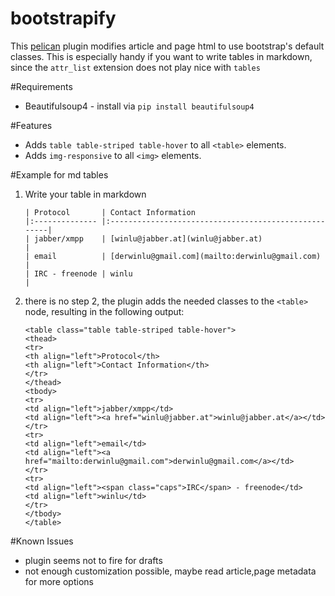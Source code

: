 bootstrapify
===================================

This [pelican](https://github.com/getpelican/pelican) plugin modifies article and page html to use bootstrap's default classes. This is especially handy if you want to write tables in markdown, since the `attr_list` extension does not play nice with `tables`

#Requirements
*   Beautifulsoup4 - install via `pip install beautifulsoup4`

#Features
*   Adds `table table-striped table-hover` to all `<table>` elements.
*   Adds `img-responsive` to all `<img>` elements.

#Example for md tables
1. Write your table in markdown
    
    ```
    | Protocol       | Contact Information
    |:-------------- |:-----------------------------------------------------|
    | jabber/xmpp    | [winlu@jabber.at](winlu@jabber.at)                   |
    | email          | [derwinlu@gmail.com](mailto:derwinlu@gmail.com)      |
    | IRC - freenode | winlu                                                |
    ```


2. there is no step 2, the plugin adds the needed classes to the `<table>` node, resulting in the following output:
    
    
    ```
    <table class="table table-striped table-hover">
    <thead>
    <tr>
    <th align="left">Protocol</th>
    <th align="left">Contact Information</th>
    </tr>
    </thead>
    <tbody>
    <tr>
    <td align="left">jabber/xmpp</td>
    <td align="left"><a href="winlu@jabber.at">winlu@jabber.at</a></td>
    </tr>
    <tr>
    <td align="left">email</td>
    <td align="left"><a href="mailto:derwinlu@gmail.com">derwinlu@gmail.com</a></td>
    </tr>
    <tr>
    <td align="left"><span class="caps">IRC</span> - freenode</td>
    <td align="left">winlu</td>
    </tr>
    </tbody>
    </table>
    ```


#Known Issues
*   plugin seems not to fire for drafts
*   not enough customization possible, maybe read article,page metadata for more options
